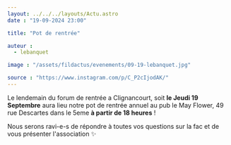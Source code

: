```yaml
---
layout: ../../../layouts/Actu.astro
date : "19-09-2024 23:00"

title: "Pot de rentrée"

auteur :
  - lebanquet

image : "/assets/fildactus/evenements/09-19-lebanquet.jpg"

source : "https://www.instagram.com/p/C_P2cIjodAK/"
---
```


Le lendemain du forum de rentrée a Clignancourt, soit __le Jeudi 19 Septembre__ aura lieu notre pot de rentrée annuel au pub le May Flower, 49 rue Descartes dans le 5eme __à partir de 18 heures__ !

Nous serons ravi-e-s de répondre à toutes vos questions sur la fac et de vous présenter l'association ✨